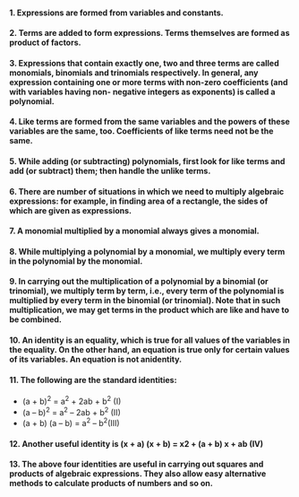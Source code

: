 #### 1. Expressions are formed from variables and constants.
#### 2. Terms are added to form expressions. Terms themselves are formed as product of factors.
#### 3. Expressions that contain exactly one, two and three terms are called monomials, binomials and trinomials respectively. In general, any expression containing one or more terms with non-zero coefficients (and with variables having non- negative integers as exponents) is called a polynomial.
#### 4. Like terms are formed from the same variables and the powers of these variables are the same, too. Coefficients of like terms need not be the same.
#### 5. While adding (or subtracting) polynomials, first look for like terms and add (or subtract) them; then handle the unlike terms.
#### 6. There are number of situations in which we need to multiply algebraic expressions: for example, in finding area of a rectangle, the sides of which are given as expressions.
#### 7. A monomial multiplied by a monomial always gives a monomial.
#### 8. While multiplying a polynomial by a monomial, we multiply every term in the polynomial by the monomial.
#### 9. In carrying out the multiplication of a polynomial by a binomial (or trinomial), we multiply term by term, i.e., every term of the polynomial is multiplied by every term in the binomial (or trinomial). Note that in such multiplication, we may get terms in the product which are like and have to be combined.
#### 10. An identity is an equality, which is true for all values of the variables in the equality. On the other hand, an equation is true only for certain values of its variables. An equation is not anidentity.
#### 11. The following are the standard identities:
* (a + b)<sup>2</sup> = a<sup>2</sup> + 2ab + b<sup>2</sup> (I)
* (a – b)<sup>2</sup> = a<sup>2</sup> – 2ab + b<sup>2</sup> (II)
* (a + b) (a – b) = a<sup>2</sup> – b<sup>2</sup>(III)
#### 12. Another useful identity is (x + a) (x + b) = x2 + (a + b) x + ab (IV)
#### 13. The above four identities are useful in carrying out squares and products of algebraic expressions. They also allow easy alternative methods to calculate products of numbers and so on.

